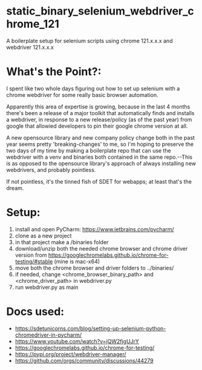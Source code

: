 # static_binary_selenium_webdriver_chrome_121
A boilerplate setup for selenium scripts using chrome 121.x.x.x and webdriver 121.x.x.x


# What's the Point?:
I spent like two whole days figuring out how to set up selenium with a chrome webdriver for some really basic browser automation.

Apparently this area of expertise is growing, because in the last 4 months there's been a release of a major toolkit that automatically finds and installs a webdriver, in response to a new release/policy (as of the past year) from google that allowied developers to pin their google chrome version at all.

A new opensource library and new company policy change both in the past year seems pretty 'breaking-changes' to me, so I'm hoping to preserve the two days of my time by making a boilerplate repo that can use the webdriver with a venv and binaries both contained in the same repo.--This is as opposed to the opensource library's approach of always installing new webdrivers, and probably pointless.

If not pointless, it's the tinned fish of SDET for webapps; at least that's the dream.

# Setup:
1) install and open PyCharm: https://www.jetbrains.com/pycharm/
2) clone as a new project
3) in that project make a /binaries folder
4) download/unzip both the needed chrome browser and chrome driver version from https://googlechromelabs.github.io/chrome-for-testing/#stable (mine is mac-x64)
5) move both the chrome browser and driver folders to ../binaries/
6) if needed, change <chrome_browser_binary_path> and <chrome_driver_path> in webdriver.py
7) run webdriver.py as main

# Docs used:
- https://sdetunicorns.com/blog/setting-up-selenium-python-chromedriver-in-pycharm/
- https://www.youtube.com/watch?v=jQW2fjgUJrY
- https://googlechromelabs.github.io/chrome-for-testing/
- https://pypi.org/project/webdriver-manager/
- https://github.com/orgs/community/discussions/44279
